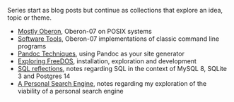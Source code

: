 
Series start as blog posts but continue as collections
that explore an idea, topic or theme.

- [Mostly Oberon](/series/mostly-oberon.md), Oberon-07 on POSIX systems
- [Software Tools](/series/software-tools.md), Oberon-07 implementations of classic command line programs
- [Pandoc Techniques](/series/pandoc-techniques.md), using Pandoc as your site generator 
- [Exploring FreeDOS](/series/freedos.md), installation, exploration and development
- [SQL reflections](/series/sql-reflections.md), notes regarding SQL in the context of MySQL 8, SQLite 3 and Postgres 14
- [A Personal Search Engine](/series/pse.md), notes regarding my exploration of the viability of a personal search engine


